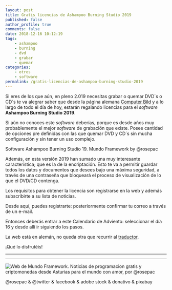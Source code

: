 ```yaml
---
layout: post
title: Gratis licencias de Ashampoo Burning Studio 2019
published: false
author_profile: true
comments: false
date: 2018-12-16 10:12:19
tags:
    - ashampoo
    - burning
    - dvd
    - grabar
    - quemar
categories:
    - otros
    - software
permalink: /gratis-licencias-de-ashampoo-burning-studio-2019
---
```

Si eres de los que aún, en pleno 2.019 necesitas grabar o quemar DVD´s o CD´s te va alegrar saber que desde la página alemana [Computer Bild][1] y a lo largo de todo el día de hoy, estarán regalando licencias para el _software_ **Ashampoo Burning Studio 2019**.

Si aún no conoces este _software_ deberías, porque es desde años muy probablemente el mejor _software_ de grabación que existe. Posee cantidad de opciones pre definidas con las que quemar DVD y CD´s sin mucha configuración y sin tener un uso complejo.

Software Ashampoo Burning Studio 19. Mundo Framework by @rosepac

Además, en esta versión 2019 han sumado una muy interesante característica; que es la de la encriptación. Esto te va a permitir guardar todos los datos y documentos que desees bajo una máxima seguridad, a través de una contraseña que bloqueará el proceso de visualización de lo que el DVD/CD contenga.

Los requisitos para obtener la licencia son registrarse en la web y además subscribirte a su lista de noticias.

Desde aquí, puedes registrarte:  posteriormente confirmar tu correo a través de un e-mail.

Entonces deberás entrar a este Calendario de Adviento:  seleccionar el día 16 y desde allí ir siguiendo los pasos.

La web está en alemán, no queda otra que recurrir al [traductor][2].

¡Qué lo disfrutéis!

* * *


   


* * *


  


![Web de Mundo Framework. Noticias de programacion gratis y criptomonedas desde Asturias para el mundo con amor, por @rosepac][3]


  @rosepac & @twitter & facebook & adobe stock & donativo & pixabay


 [1]: https://www.computerbild.de
 [2]: https://translate.google.es/?hl=es
 [3]: https://image.ibb.co/iTckvT/mundo-framework-1350x167-steemit.png